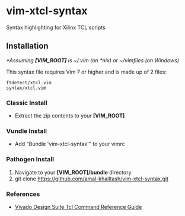 vim-xtcl-syntax
==============

Syntax highlighting for Xilinx TCL scripts

## Installation

_\*Assuming **[VIM_ROOT]** is ~/.vim (on \*nix) or ~/vimfiles (on Windows)_

This syntax file requires Vim 7 or higher and is made up of 2 files:

    ftdetect/xtcl.vim
    syntax/xtcl.vim

### Classic Install

* Extract the zip contents to your **[VIM_ROOT]**

### Vundle Install

* Add "Bundle 'vim-xtcl-syntax'" to your vimrc

### Pathogen Install

1. Navigate to your **[VIM_ROOT]/bundle** directory
2. git clone https://github.com/amal-khailtash/vim-xtcl-syntax.git

### References

* [Vivado Design Suite Tcl Command Reference Guide](http://www.xilinx.com/support/documentation/sw_manuals/xilinx2013_1/ug835-vivado-tcl-commands.pdf)
